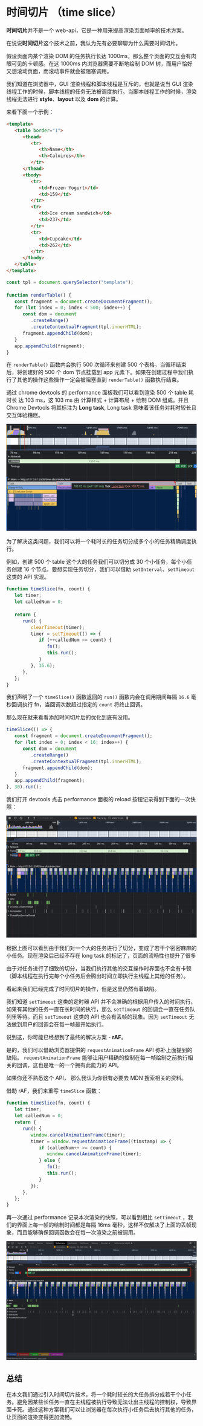 # 时间切片 （time slice）

**时间切片**并不是一个 web-api，它是一种用来提高渲染页面帧率的技术方案。

在说说**时间切片**这个技术之前，我认为先有必要聊聊为什么需要时间切片。

假设页面内某个渲染 DOM 的任务执行长达 1000ms，那么整个页面的交互会有肉眼可见的卡顿感。在这 1000ms 内浏览器需要不断地绘制 DOM 树，而用户恰好又想滚动页面，而滚动事件就会被阻塞调用。

我们知道在浏览器中，GUI 渲染线程和脚本线程是互斥的，也就是说当 GUI 渲染线程工作的时候，脚本线程的任务无法被调度执行。当脚本线程工作的时候，渲染线程无法进行 **style**、**layout** 以及 **dom** 的计算。

来看下面一个示例：

```html
<template>
   <table border="1">
      <thead>
         <tr>
            <th>Name</th>
            <th>Caloires</th>
         </tr>
      </thead>
      <tbody>
         <tr>
            <td>Frozen Yogurt</td>
            <td>159</td>
         </tr>
         <tr>
            <td>Ice cream sandwich</td>
            <td>237</td>
         </tr>
         <tr>
            <td>Cupcake</td>
            <td>262</td>
         </tr>
      </tbody>
   </table>
</template>
```

```js
const tpl = document.querySelector("template");

function renderTable() {
   const fragment = document.createDocumentFragment();
   for (let index = 0; index < 500; index++) {
      const dom = document
         .createRange()
         .createContextualFragment(tpl.innerHTML);
      fragment.appendChild(dom);
   }
   app.appendChild(fragment);
}
```

在 `renderTable()` 函数内会执行 500 次循环来创建 500 个表格，当循环结束后，将创建好的 500 个 dom 节点挂载到 app 元素下。如果在创建过程中我们执行了其他的操作这些操作一定会被阻塞直到 `renderTable()` 函数执行结束。

通过 chrome devtools 的 performance 面板我们可以看到渲染 500 个 table 耗时长 达 103 ms，这 103 ms 由 计算样式 + 计算布局 + 绘制 DOM 组成。并且 Chrome Devtools 将其标注为 **Long task**, Long task 意味着该任务对耗时较长且交互体验糟糕。

![时间切片](./../public/time-slice-1.png)

为了解决这类问题，我们可以将一个耗时长的任务切分成多个小的任务精确调度执行。

例如，创建 500 个 table 这个大的任务我们可以切分成 30 个小任务，每个小任务创建 16 个节点。要想实现任务切分，我们可以借助 `setInterval`、`setTimeout` 这类的 API 实现。

```js
function timeSlice(fn, count) {
   let timer;
   let calledNum = 0;

   return {
      run() {
         clearTimeout(timer);
         timer = setTimeout(() => {
            if (++calledNum <= count) {
               fn();
               this.run();
            }
         }, 16.6);
      },
   };
}
```

我们声明了一个 `timeSlice()` 函数返回的 `run()` 函数内会在调用期间每隔 `16.6` 毫秒回调执行 fn，当回调次数超过指定的 `count` 将终止回调。

那么现在就来看看添加时间切片后的优化到底有没用。

```js
timeSlice(() => {
   const fragment = document.createDocumentFragment();
   for (let index = 0; index < 16; index++) {
      const dom = document
         .createRange()
         .createContextualFragment(tpl.innerHTML);
      fragment.appendChild(dom);
   }
   app.appendChild(fragment);
}, 30).run();
```

我们打开 devtools 点击 performance 面板的 reload 按钮记录得到下面的一次快照：

![时间切片](./../public/time-slice-2.png)

根据上图可以看到由于我们对一个大的任务进行了切分，变成了若干个密密麻麻的小任务。现在渲染后已经不存在 long task 的标记了，页面的流畅性也提升了很多

由于对任务进行了细致的切分，当我们执行其他的交互操作时界面也不会有卡顿（脚本线程在执行完每个小任务后会腾出时间立即执行主线程上其他的任务）。

看起来我们已经完成了时间切片的操作，但是这里仍然有着缺陷。

我们知道 `setTimeout` 这类的定时器 API 并不会准确的根据用户传入的时间执行，如果有其他的任务一直在长时间的执行，那么 `setTimeout` 的回调会一直在任务队列里等待。而且 `setTimeout` 这类的 API 也会有丢帧的现象。因为 `setTimeout` 无法做到用户的回调会在每一帧最开始执行。

说到这，你可能已经想到了最终的解决方案 - **rAF**。

是的，我们可以借助浏览器提供的 `requestAnimationFrame` API 弥补上面提到的缺陷。 `requestAnimationFrame` 能够让用户精确的控制在每一帧绘制之前执行相关的回调，这也是唯一的一个拥有此能力的 API。

如果你还不熟悉这个 API， 那么我认为你很有必要去 MDN 搜索相关的资料。

借助 rAF，我们来重写 `timeSlice` 函数：

```js
function timeSlice(fn, count) {
   let timer;
   let calledNum = 0;
   return {
      run() {
         window.cancelAnimationFrame(timer);
         timer = window.requestAnimationFrame((timstamp) => {
            if (calledNum++ >= count) {
               window.cancelAnimationFrame(timer);
            } else {
               fn();
               this.run();
            }
         });
      },
   };
}
```

再一次通过 performance 记录本次渲染的快照，可以看到相比 `setTimeout` ，我们的界面上每一帧的绘制时间都是每隔 16ms 毫秒，这样不仅解决了上面的丢帧现象，而且能够确保回调函数会在每一次渲染之前被调用。

![时间切片](./../public/time-slice-3.png)

## 总结

在本文我们通过引入时间切片技术，将一个耗时较长的大任务拆分成若干个小任务。避免因某些长任务一直在主线程被执行导致无法让出主线程的控制权，导致界面卡死。通过这种方案我们可以让浏览器在每次执行小任务后去执行其他的任务，让页面的渲染变得更加流畅。